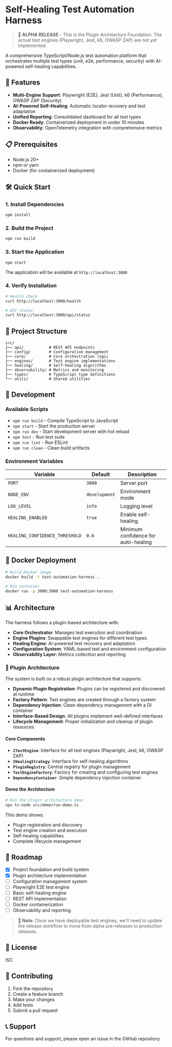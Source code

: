 # Self-Healing Test Automation Harness

> **🚧 ALPHA RELEASE** - This is the Plugin Architecture Foundation. The actual test engines (Playwright, Jest, k6, OWASP ZAP) are not yet implemented.

A comprehensive TypeScript/Node.js test automation platform that orchestrates multiple test types (unit, e2e, performance, security) with AI-powered self-healing capabilities.

## 🚀 Features

- **Multi-Engine Support**: Playwright (E2E), Jest (Unit), k6 (Performance), OWASP ZAP (Security)
- **AI-Powered Self-Healing**: Automatic locator recovery and test adaptation
- **Unified Reporting**: Consolidated dashboard for all test types
- **Docker Ready**: Containerized deployment in under 10 minutes
- **Observability**: OpenTelemetry integration with comprehensive metrics

## 📋 Prerequisites

- Node.js 20+ 
- npm or yarn
- Docker (for containerized deployment)

## 🛠️ Quick Start

### 1. Install Dependencies

```bash
npm install
```

### 2. Build the Project

```bash
npm run build
```

### 3. Start the Application

```bash
npm start
```

The application will be available at `http://localhost:3000`

### 4. Verify Installation

```bash
# Health check
curl http://localhost:3000/health

# API status
curl http://localhost:3000/api/status
```

## 📁 Project Structure

```
src/
├── api/           # REST API endpoints
├── config/        # Configuration management
├── core/          # Core orchestration logic
├── engines/       # Test engine implementations
├── healing/       # Self-healing algorithms
├── observability/ # Metrics and monitoring
├── types/         # TypeScript type definitions
└── utils/         # Shared utilities
```

## 🔧 Development

### Available Scripts

- `npm run build` - Compile TypeScript to JavaScript
- `npm start` - Start the production server
- `npm run dev` - Start development server with hot reload
- `npm test` - Run test suite
- `npm run lint` - Run ESLint
- `npm run clean` - Clean build artifacts

### Environment Variables

| Variable | Default | Description |
|----------|---------|-------------|
| `PORT` | `3000` | Server port |
| `NODE_ENV` | `development` | Environment mode |
| `LOG_LEVEL` | `info` | Logging level |
| `HEALING_ENABLED` | `true` | Enable self-healing |
| `HEALING_CONFIDENCE_THRESHOLD` | `0.6` | Minimum confidence for auto-healing |

## 🐳 Docker Deployment

```bash
# Build Docker image
docker build -t test-automation-harness .

# Run container
docker run -p 3000:3000 test-automation-harness
```

## 📊 Architecture

The harness follows a plugin-based architecture with:

- **Core Orchestrator**: Manages test execution and coordination
- **Engine Plugins**: Swappable test engines for different test types
- **Healing Engine**: AI-powered test recovery and adaptation
- **Configuration System**: YAML-based test and environment configuration
- **Observability Layer**: Metrics collection and reporting

### 🔌 Plugin Architecture

The system is built on a robust plugin architecture that supports:

- **Dynamic Plugin Registration**: Plugins can be registered and discovered at runtime
- **Factory Pattern**: Test engines are created through a factory system
- **Dependency Injection**: Clean dependency management with a DI container
- **Interface-Based Design**: All plugins implement well-defined interfaces
- **Lifecycle Management**: Proper initialization and cleanup of plugin resources

#### Core Components

- **`ITestEngine`**: Interface for all test engines (Playwright, Jest, k6, OWASP ZAP)
- **`IHealingStrategy`**: Interface for self-healing algorithms
- **`PluginRegistry`**: Central registry for plugin management
- **`TestEngineFactory`**: Factory for creating and configuring test engines
- **`DependencyContainer`**: Simple dependency injection container

#### Demo the Architecture

```bash
# Run the plugin architecture demo
npx ts-node src/demo/run-demo.ts
```

This demo shows:
- Plugin registration and discovery
- Test engine creation and execution
- Self-healing capabilities
- Complete lifecycle management

## 🎯 Roadmap

- [x] Project foundation and build system
- [x] Plugin architecture implementation
- [ ] Configuration management system
- [ ] Playwright E2E test engine
- [ ] Basic self-healing engine
- [ ] REST API implementation
- [ ] Docker containerization
- [ ] Observability and reporting

> **📝 Note**: Once we have deployable test engines, we'll need to update the release workflow to move from alpha pre-releases to production releases.

## 📄 License

ISC

## 🤝 Contributing

1. Fork the repository
2. Create a feature branch
3. Make your changes
4. Add tests
5. Submit a pull request

## 📞 Support

For questions and support, please open an issue in the GitHub repository.
